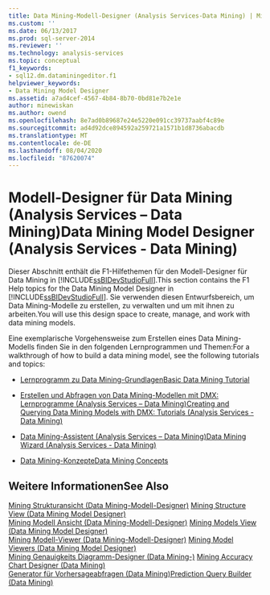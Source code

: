 ```yaml
---
title: Data Mining-Modell-Designer (Analysis Services-Data Mining) | Microsoft-Dokumentation
ms.custom: ''
ms.date: 06/13/2017
ms.prod: sql-server-2014
ms.reviewer: ''
ms.technology: analysis-services
ms.topic: conceptual
f1_keywords:
- sql12.dm.dataminingeditor.f1
helpviewer_keywords:
- Data Mining Model Designer
ms.assetid: a7ad4cef-4567-4b84-8b70-0bd81e7b2e1e
author: minewiskan
ms.author: owend
ms.openlocfilehash: 8e7ad0b89687e24e5220e091cc39737aabf4c89e
ms.sourcegitcommit: ad4d92dce894592a259721a1571b1d8736abacdb
ms.translationtype: MT
ms.contentlocale: de-DE
ms.lasthandoff: 08/04/2020
ms.locfileid: "87620074"
---
```

# <a name="data-mining-model-designer-analysis-services---data-mining"></a><span data-ttu-id="ad978-102">Modell-Designer für Data Mining (Analysis Services &ndash; Data Mining)</span><span class="sxs-lookup"><span data-stu-id="ad978-102">Data Mining Model Designer (Analysis Services - Data Mining)</span></span>
  <span data-ttu-id="ad978-103">Dieser Abschnitt enthält die F1-Hilfethemen für den Modell-Designer für Data Mining in [!INCLUDE[ssBIDevStudioFull](../includes/ssbidevstudiofull-md.md)].</span><span class="sxs-lookup"><span data-stu-id="ad978-103">This section contains the F1 Help topics for the Data Mining Model Designer in [!INCLUDE[ssBIDevStudioFull](../includes/ssbidevstudiofull-md.md)].</span></span> <span data-ttu-id="ad978-104">Sie verwenden diesen Entwurfsbereich, um Data Mining-Modelle zu erstellen, zu verwalten und um mit ihnen zu arbeiten.</span><span class="sxs-lookup"><span data-stu-id="ad978-104">You will use this design space to create, manage, and work with data mining models.</span></span>  
  
 <span data-ttu-id="ad978-105">Eine exemplarische Vorgehensweise zum Erstellen eines Data Mining-Modells finden Sie in den folgenden Lernprogrammen und Themen:</span><span class="sxs-lookup"><span data-stu-id="ad978-105">For a walkthrough of how to build a data mining model, see the following tutorials and topics:</span></span>  
  
-   [<span data-ttu-id="ad978-106">Lernprogramm zu Data Mining-Grundlagen</span><span class="sxs-lookup"><span data-stu-id="ad978-106">Basic Data Mining Tutorial</span></span>](../../2014/tutorials/basic-data-mining-tutorial.md)  
  
-   [<span data-ttu-id="ad978-107">Erstellen und Abfragen von Data Mining-Modellen mit DMX: Lernprogramme &#40;Analysis Services – Data Mining&#41;</span><span class="sxs-lookup"><span data-stu-id="ad978-107">Creating and Querying Data Mining Models with DMX: Tutorials &#40;Analysis Services - Data Mining&#41;</span></span>](../../2014/tutorials/create-query-data-mining-models-dmx-tutorials.md)  
  
-   [<span data-ttu-id="ad978-108">Data Mining-Assistent &#40;Analysis Services – Data Mining&#41;</span><span class="sxs-lookup"><span data-stu-id="ad978-108">Data Mining Wizard &#40;Analysis Services - Data Mining&#41;</span></span>](data-mining/data-mining-wizard-analysis-services-data-mining.md)  
  
-   [<span data-ttu-id="ad978-109">Data Mining-Konzepte</span><span class="sxs-lookup"><span data-stu-id="ad978-109">Data Mining Concepts</span></span>](data-mining/data-mining-concepts.md)  
  
## <a name="see-also"></a><span data-ttu-id="ad978-110">Weitere Informationen</span><span class="sxs-lookup"><span data-stu-id="ad978-110">See Also</span></span>  
 <span data-ttu-id="ad978-111">[Mining Strukturansicht &#40;Data Mining-Modell-Designer&#41;](mining-structure-view-data-mining-model-designer.md) </span><span class="sxs-lookup"><span data-stu-id="ad978-111">[Mining Structure View &#40;Data Mining Model Designer&#41;](mining-structure-view-data-mining-model-designer.md) </span></span>  
 <span data-ttu-id="ad978-112">[Mining Modell Ansicht &#40;Data Mining-Modell-Designer&#41;](mining-models-view-data-mining-model-designer.md) </span><span class="sxs-lookup"><span data-stu-id="ad978-112">[Mining Models View &#40;Data Mining Model Designer&#41;](mining-models-view-data-mining-model-designer.md) </span></span>  
 <span data-ttu-id="ad978-113">[Mining Modell-Viewer &#40;Data Mining-Modell-Designer&#41;](mining-model-viewers-data-mining-model-designer.md) </span><span class="sxs-lookup"><span data-stu-id="ad978-113">[Mining Model Viewers &#40;Data Mining Model Designer&#41;](mining-model-viewers-data-mining-model-designer.md) </span></span>  
 <span data-ttu-id="ad978-114">[Mining Genauigkeits Diagramm-Designer &#40;Data Mining-&#41;](mining-accuracy-chart-designer-data-mining.md) </span><span class="sxs-lookup"><span data-stu-id="ad978-114">[Mining Accuracy Chart Designer &#40;Data Mining&#41;](mining-accuracy-chart-designer-data-mining.md) </span></span>  
 [<span data-ttu-id="ad978-115">Generator für Vorhersageabfragen &#40;Data Mining&#41;</span><span class="sxs-lookup"><span data-stu-id="ad978-115">Prediction Query Builder &#40;Data Mining&#41;</span></span>](prediction-query-builder-data-mining.md)  
  
  
